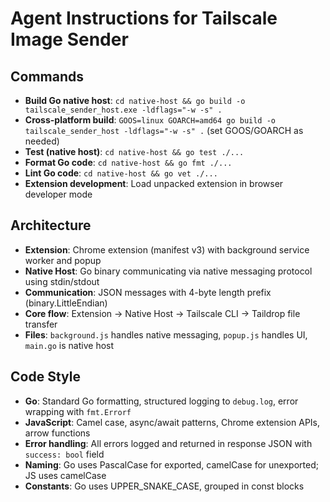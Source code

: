 # Agent Instructions for Tailscale Image Sender

## Commands

- **Build Go native host**: `cd native-host && go build -o tailscale_sender_host.exe -ldflags="-w -s" .`
- **Cross-platform build**: `GOOS=linux GOARCH=amd64 go build -o tailscale_sender_host -ldflags="-w -s" .` (set GOOS/GOARCH as needed)
- **Test (native host)**: `cd native-host && go test ./...`
- **Format Go code**: `cd native-host && go fmt ./...`
- **Lint Go code**: `cd native-host && go vet ./...`
- **Extension development**: Load unpacked extension in browser developer mode

## Architecture

- **Extension**: Chrome extension (manifest v3) with background service worker and popup
- **Native Host**: Go binary communicating via native messaging protocol using stdin/stdout
- **Communication**: JSON messages with 4-byte length prefix (binary.LittleEndian)
- **Core flow**: Extension → Native Host → Tailscale CLI → Taildrop file transfer
- **Files**: `background.js` handles native messaging, `popup.js` handles UI, `main.go` is native host

## Code Style

- **Go**: Standard Go formatting, structured logging to `debug.log`, error wrapping with `fmt.Errorf`
- **JavaScript**: Camel case, async/await patterns, Chrome extension APIs, arrow functions
- **Error handling**: All errors logged and returned in response JSON with `success: bool` field
- **Naming**: Go uses PascalCase for exported, camelCase for unexported; JS uses camelCase
- **Constants**: Go uses UPPER_SNAKE_CASE, grouped in const blocks
